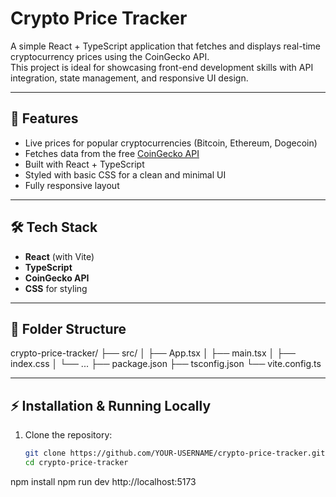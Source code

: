 # Crypto Price Tracker

A simple React + TypeScript application that fetches and displays real-time cryptocurrency prices using the CoinGecko API.  
This project is ideal for showcasing front-end development skills with API integration, state management, and responsive UI design.

---

## 🚀 Features
- Live prices for popular cryptocurrencies (Bitcoin, Ethereum, Dogecoin)
- Fetches data from the free [CoinGecko API](https://www.coingecko.com/en/api)
- Built with React + TypeScript
- Styled with basic CSS for a clean and minimal UI
- Fully responsive layout

---

## 🛠 Tech Stack
- **React** (with Vite)
- **TypeScript**
- **CoinGecko API**
- **CSS** for styling

---

## 📂 Folder Structure
crypto-price-tracker/
├── src/
│ ├── App.tsx
│ ├── main.tsx
│ ├── index.css
│ └── ...
├── package.json
├── tsconfig.json
└── vite.config.ts

---

## ⚡ Installation & Running Locally

1. Clone the repository:
   ```bash
   git clone https://github.com/YOUR-USERNAME/crypto-price-tracker.git
   cd crypto-price-tracker

npm install
npm run dev
http://localhost:5173

